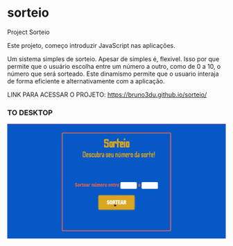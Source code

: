 # sorteio
Project Sorteio

Este projeto, começo introduzir JavaScript nas aplicações.

Um sistema simples de sorteio. Apesar de simples é, flexivel.
Isso por que permite que o usuário escolha entre um número a outro, como de 0 a 10, o número que será sorteado.
Este dinamismo permite que o usuario interaja de forma eficiente e alternativamente com a aplicação.

LINK PARA ACESSAR O PROJETO: https://bruno3du.github.io/sorteio/

### TO DESKTOP
<p align="center">
  <img src="./apresentacaoSorteio.gif">
</p>
